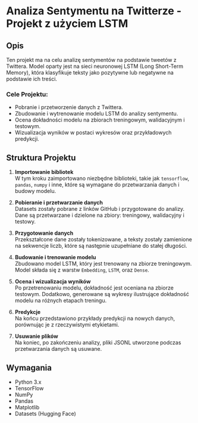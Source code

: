 # Analiza Sentymentu na Twitterze - Projekt z użyciem LSTM

## Opis

Ten projekt ma na celu analizę sentymentów na podstawie tweetów z Twittera. Model oparty jest na sieci neuronowej LSTM (Long Short-Term Memory), która klasyfikuje teksty jako pozytywne lub negatywne na podstawie ich treści.

### Cele Projektu:
- Pobranie i przetworzenie danych z Twittera.
- Zbudowanie i wytrenowanie modelu LSTM do analizy sentymentu.
- Ocena dokładności modelu na zbiorach treningowym, walidacyjnym i testowym.
- Wizualizacja wyników w postaci wykresów oraz przykładowych predykcji.

## Struktura Projektu

1. **Importowanie bibliotek**  
   W tym kroku zaimportowano niezbędne biblioteki, takie jak `tensorflow`, `pandas`, `numpy` i inne, które są wymagane do przetwarzania danych i budowy modelu.

2. **Pobieranie i przetwarzanie danych**  
   Datasets zostały pobrane z linków GitHub i przygotowane do analizy. Dane są przetwarzane i dzielone na zbiory: treningowy, walidacyjny i testowy.

3. **Przygotowanie danych**  
   Przekształcone dane zostały tokenizowane, a teksty zostały zamienione na sekwencje liczb, które są następnie uzupełniane do stałej długości.

4. **Budowanie i trenowanie modelu**  
   Zbudowano model LSTM, który jest trenowany na zbiorze treningowym. Model składa się z warstw `Embedding`, `LSTM`, oraz `Dense`.

5. **Ocena i wizualizacja wyników**  
   Po przetrenowaniu modelu, dokładność jest oceniana na zbiorze testowym. Dodatkowo, generowane są wykresy ilustrujące dokładność modelu na różnych etapach treningu.

6. **Predykcje**  
   Na końcu przedstawiono przykłady predykcji na nowych danych, porównując je z rzeczywistymi etykietami.

7. **Usuwanie plików**  
   Na koniec, po zakończeniu analizy, pliki JSONL utworzone podczas przetwarzania danych są usuwane.

## Wymagania

- Python 3.x
- TensorFlow
- NumPy
- Pandas
- Matplotlib
- Datasets (Hugging Face)

